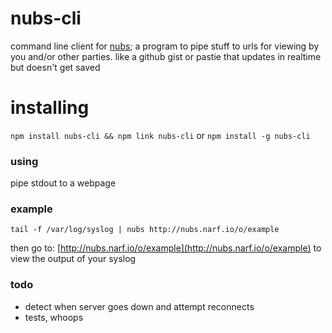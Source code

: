 # nubs-cli

command line client for [nubs](http://nubs.narf.io/); a program to pipe stuff to urls for viewing by you
and/or other parties.  like a github gist or pastie that updates in realtime but
doesn't get saved

# installing

`npm install nubs-cli && npm link nubs-cli` or `npm install -g nubs-cli`

### using

pipe stdout to a webpage

### example

`tail -f /var/log/syslog | nubs http://nubs.narf.io/o/example`

then go to:  [http://nubs.narf.io/o/example](http://nubs.narf.io/o/example) to
view the output of your syslog

### todo
* detect when server goes down and attempt reconnects
* tests, whoops


